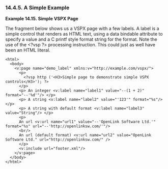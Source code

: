 <div>

<div>

<div>

<div>

### 14.4.5. A Simple Example

</div>

</div>

</div>

<div>

**Example 14.15. Simple VSPX Page**

<div>

The fragment below shows us a VSPX page with a few labels. A label is a
simple control that renders as HTML text, using a data bindable
attribute to specify a value and a C printf style format string for the
format. Note the use of the \<?vsp ?\> processing instruction. This
could just as well have been an HTML literal.

``` programlisting
<html>
  <body>
    <v:page name="demo_label" xmlns:v="http://example.com/vspx/">
      <p>
        <?vsp http ('<H3>Simple page to demonstrate simple VSPX controls</H3>'); ?>
      </p>
      <p> An integer <v:label name="label1" value="--(1 + 2)" format="--'%d'"/> </p>
      <p> A string <v:label name="label2" value="'123'" format="%s"/> </p>
      <p> A string with default format <v:label name="label3" value="String"/> </p>
      <p>
      An url <v:url name="url1" value="--'OpenLink Software Ltd.'" format="%s" url="--'http://openlinksw.com/'"/>
      <br/>
      An url (default format) <v:url name="url2" value="OpenLink Software Ltd." url="http://openlinksw.com/" />
      </p>
      <v:include url="footer.xml"/>
    </v:page>
  </body>
</html>
```

</div>

</div>

  

</div>
